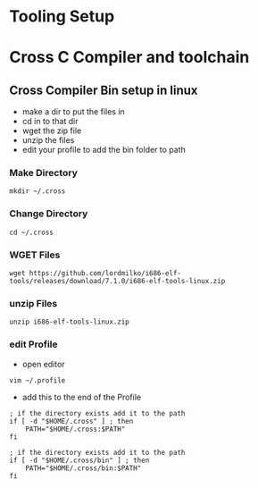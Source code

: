 # Tooling Setup

# Cross C Compiler and toolchain

## Cross Compiler Bin setup in linux

- make a dir to put the files in
- cd in to that dir
- wget the zip file
- unzip the files
- edit your profile to add the bin folder to path


### Make Directory
```
mkdir ~/.cross
```

### Change Directory
```
cd ~/.cross
```

### WGET Files
```
wget https://github.com/lordmilko/i686-elf-tools/releases/download/7.1.0/i686-elf-tools-linux.zip
```

### unzip Files
```
unzip i686-elf-tools-linux.zip
```

### edit Profile
- open editor

```
vim ~/.profile
```

- add this to the end of the Profile

```
; if the directory exists add it to the path
if [ -d "$HOME/.cross" ] ; then
    PATH="$HOME/.cross:$PATH"
fi

; if the directory exists add it to the path
if [ -d "$HOME/.cross/bin" ] ; then
    PATH="$HOME/.cross/bin:$PATH"
fi
```